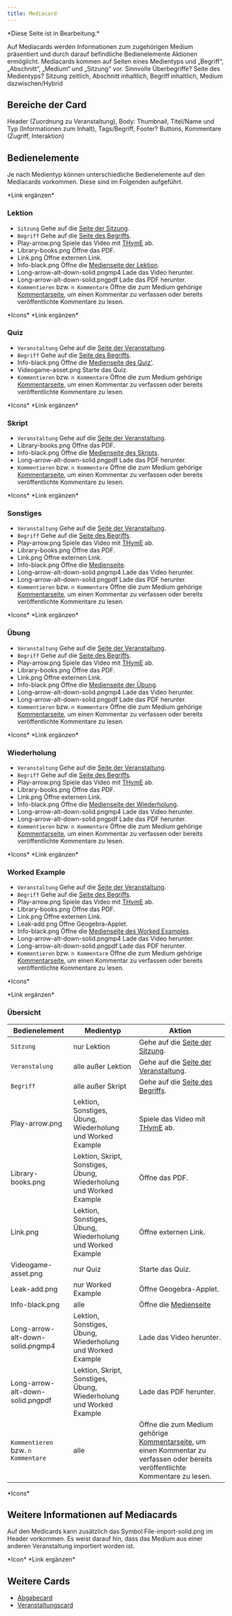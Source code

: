 ```yaml
---
title: Mediacard
---
```


\*Diese Seite ist in Bearbeitung.\*

Auf Mediacards werden Informationen zum zugehörigen Medium präsentiert und durch darauf befindliche Bedienelemente Aktionen ermöglicht. Mediacards kommen auf Seiten eines Medientyps und „Begriff“, „Abschnitt“, „Medium“ und „Sitzung“ vor. Sinnvolle Überbegriffe? Seite des Medientyps? Sitzung zeitlich, Abschnitt inhaltlich, Begriff inhaltlich, Medium dazwischen/Hybrid

## Bereiche der Card
Header (Zuordnung zu Veranstaltung), Body: Thumbnail, Titel/Name und Typ (Informationen zum Inhalt), Tags/Begriff, Footer? Buttons, Kommentare (Zugriff, Interaktion)

## Bedienelemente
Je nach Medientyp können unterschiedliche Bedienelemente auf den Mediacards vorkommen. Diese sind im Folgenden aufgeführt.

\*Link ergänzen\*

### Lektion
* `Sitzung` Gehe auf die [Seite der Sitzung](session.md).
* `Begriff` Gehe auf die [Seite des Begriffs](tag.md).
* Play-arrow.png Spiele das Video mit [THymE](thyme.md) ab.
* Library-books.png Öffne das PDF.
* Link.png Öffne externen Link.
* Info-black.png Öffne die [Medienseite der Lektion](medium.md).
* Long-arrow-alt-down-solid.pngmp4 Lade das Video herunter.
* Long-arrow-alt-down-solid.pngpdf Lade das PDF herunter.
* `Kommentieren` bzw. `n Kommentare` Öffne die zum Medium gehörige [Kommentarseite](comments-medium.md), um einen Kommentar zu verfassen oder bereits veröffentlichte Kommentare zu lesen.

\*Icons\*
\*Link ergänzen\*

### Quiz
* `Veranstaltung` Gehe auf die [Seite der Veranstaltung](event-series.md).
* `Begriff` Gehe auf die [Seite des Begriffs](tag.md).
* Info-black.png Öffne die [Medienseite des Quiz'](medium.md).
* Videogame-asset.png Starte das Quiz.
* `Kommentieren` bzw. `n Kommentare` Öffne die zum Medium gehörige [Kommentarseite](comments-medium.md), um einen Kommentar zu verfassen oder bereits veröffentlichte Kommentare zu lesen.

\*Icons\*
\*Link ergänzen\*

### Skript
* `Veranstaltung` Gehe auf die [Seite der Veranstaltung](event-series.md).
* Library-books.png Öffne das PDF.
* Info-black.png Öffne die [Medienseite des Skripts](medium.md).
* Long-arrow-alt-down-solid.pngpdf Lade das PDF herunter.
* `Kommentieren` bzw. `n Kommentare` Öffne die zum Medium gehörige [Kommentarseite](comments-medium.md), um einen Kommentar zu verfassen oder bereits veröffentlichte Kommentare zu lesen.

\*Icons\*
\*Link ergänzen\*

### Sonstiges
* `Veranstaltung` Gehe auf die [Seite der Veranstaltung](event-series.md).
* `Begriff` Gehe auf die [Seite des Begriffs](tag.md).
* Play-arrow.png Spiele das Video mit [THymE](thyme.md) ab.
* Library-books.png Öffne das PDF.
* Link.png Öffne externen Link.
* Info-black.png Öffne die [Medienseite](medium.md).
* Long-arrow-alt-down-solid.pngmp4 Lade das Video herunter.
* Long-arrow-alt-down-solid.pngpdf Lade das PDF herunter.
* `Kommentieren` bzw. `n Kommentare` Öffne die zum Medium gehörige [Kommentarseite](comments-medium.md), um einen Kommentar zu verfassen oder bereits veröffentlichte Kommentare zu lesen.

\*Icons\*
\*Link ergänzen\*

### Übung
* `Veranstaltung` Gehe auf die [Seite der Veranstaltung](event-series.md).
* `Begriff` Gehe auf die [Seite des Begriffs](tag.md).
* Play-arrow.png Spiele das Video mit [THymE](thyme.md) ab.
* Library-books.png Öffne das PDF.
* Link.png Öffne externen Link.
* Info-black.png Öffne die [Medienseite der Übung](medium.md).
* Long-arrow-alt-down-solid.pngmp4 Lade das Video herunter.
* Long-arrow-alt-down-solid.pngpdf Lade das PDF herunter.
* `Kommentieren` bzw. `n Kommentare` Öffne die zum Medium gehörige [Kommentarseite](comments-medium.md), um einen Kommentar zu verfassen oder bereits veröffentlichte Kommentare zu lesen.

\*Icons\*
\*Link ergänzen\*

### Wiederholung
* `Veranstaltung` Gehe auf die [Seite der Veranstaltung](event-series.md).
* `Begriff` Gehe auf die [Seite des Begriffs](tag.md).
* Play-arrow.png Spiele das Video mit [THymE](thyme.md) ab.
* Library-books.png Öffne das PDF.
* Link.png Öffne externen Link.
* Info-black.png Öffne die [Medienseite der Wiederholung](medium.md).
* Long-arrow-alt-down-solid.pngmp4 Lade das Video herunter.
* Long-arrow-alt-down-solid.pngpdf Lade das PDF herunter.
* `Kommentieren` bzw. `n Kommentare` Öffne die zum Medium gehörige [Kommentarseite](comments-medium.md), um einen Kommentar zu verfassen oder bereits veröffentlichte Kommentare zu lesen.

\*Icons\*
\*Link ergänzen\*

### Worked Example
* `Veranstaltung` Gehe auf die [Seite der Veranstaltung](event-series.md).
* `Begriff` Gehe auf die [Seite des Begriffs](tag.md).
* Play-arrow.png Spiele das Video mit [THymE](thyme.md) ab.
* Library-books.png Öffne das PDF.
* Link.png Öffne externen Link.
* Leak-add.png Öffne Geogebra-Applet.
* Info-black.png Öffne die [Medienseite des Worked Examples](medium.md).
* Long-arrow-alt-down-solid.pngmp4 Lade das Video herunter.
* Long-arrow-alt-down-solid.pngpdf Lade das PDF herunter.
* `Kommentieren` bzw. `n Kommentare` Öffne die zum Medium gehörige [Kommentarseite](comments-medium.md), um einen Kommentar zu verfassen oder bereits veröffentlichte Kommentare zu lesen.

\*Icons\*

\*Link ergänzen\*

### Übersicht
Bedienelement | Medientyp | Aktion
------------- | --------- | ------
`Sitzung` | nur Lektion | Gehe auf die [Seite der Sitzung](session.md).
`Veranstalung` | alle außer Lektion | Gehe auf die [Seite der Veranstaltung](event-series.md).
`Begriff` | alle außer Skript | Gehe auf die [Seite des Begriffs](tag.md).
Play-arrow.png | Lektion, Sonstiges, Übung, Wiederholung und Worked Example | Spiele das Video mit [THymE](thyme.md) ab.
Library-books.png | Lektion, Skript, Sonstiges, Übung, Wiederholung und Worked Example | Öffne das PDF.
Link.png | Lektion, Sonstiges, Übung, Wiederholung und Worked Example | Öffne externen Link.
Videogame-asset.png | nur Quiz | Starte das Quiz.
Leak-add.png | nur Worked Example | Öffne Geogebra-Applet.
Info-black.png | alle | Öffne die [Medienseite](medium.md)
Long-arrow-alt-down-solid.pngmp4 | Lektion, Sonstiges, Übung, Wiederholung und Worked Example | Lade das Video herunter.
Long-arrow-alt-down-solid.pngpdf | Lektion, Skript, Sonstiges, Übung, Wiederholung und Worked Example | Lade das PDF herunter.
`Kommentieren` bzw. `n Kommentare` | alle | Öffne die zum Medium gehörige [Kommentarseite](comments-medium.md), um einen Kommentar zu verfassen oder bereits veröffentlichte Kommentare zu lesen.

\*Icons\*

## Weitere Informationen auf Mediacards
Auf den Medicards kann zusätzlich das Symbol File-import-solid.png im Header vorkommen. Es weist darauf hin, dass das Medium aus einer anderen Veranstaltung importiert worden ist.

\*Icon\*
\*Link ergänzen\*

## Weitere Cards
* [Abgabecard](submission-card.md)
* [Veranstaltungscard](event-series-card.md)
